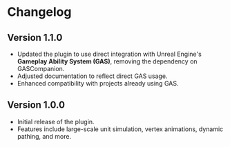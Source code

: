 # Changelog

## Version 1.1.0
- Updated the plugin to use direct integration with Unreal Engine's **Gameplay Ability System (GAS)**, removing the dependency on GASCompanion.
- Adjusted documentation to reflect direct GAS usage.
- Enhanced compatibility with projects already using GAS.

## Version 1.0.0
- Initial release of the plugin.
- Features include large-scale unit simulation, vertex animations, dynamic pathing, and more.